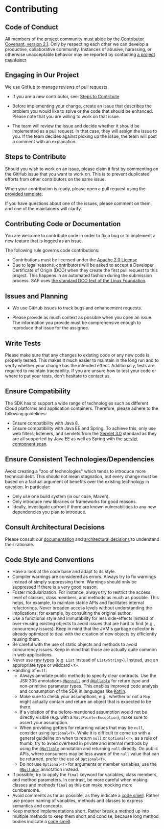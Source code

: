 # Contributing

## Code of Conduct

All members of the project community must abide by the [Contributor Covenant, version 2.1](CODE_OF_CONDUCT.md).
Only by respecting each other we can develop a productive, collaborative community.
Instances of abusive, harassing, or otherwise unacceptable behavior may be reported by contacting [a project maintainer](.reuse/dep5).

## Engaging in Our Project

We use GitHub to manage reviews of pull requests.

* If you are a new contributor, see: [Steps to Contribute](#steps-to-contribute)

* Before implementing your change, create an issue that describes the problem you would like to solve or the code that should be enhanced. Please note that you are willing to work on that issue.

* The team will review the issue and decide whether it should be implemented as a pull request. In that case, they will assign the issue to you. If the team decides against picking up the issue, the team will post a comment with an explanation.

## Steps to Contribute

Should you wish to work on an issue, please claim it first by commenting on the GitHub issue that you want to work on. This is to prevent duplicated efforts from other contributors on the same issue.

When your contribution is ready, please open a pull request using the [provided template](https://github.com/SAP/cloud-sdk-java/blob/main/.github/PULL_REQUEST_TEMPLATE.md).

If you have questions about one of the issues, please comment on them, and one of the maintainers will clarify.

## Contributing Code or Documentation

You are welcome to contribute code in order to fix a bug or to implement a new feature that is logged as an issue.

The following rule governs code contributions:

* Contributions must be licensed under the [Apache 2.0 License](./LICENSE)
* Due to legal reasons, contributors will be asked to accept a Developer Certificate of Origin (DCO) when they create the first pull request to this project. This happens in an automated fashion during the submission process. SAP uses [the standard DCO text of the Linux Foundation](https://developercertificate.org/).

## Issues and Planning

* We use GitHub issues to track bugs and enhancement requests.

* Please provide as much context as possible when you open an issue. The information you provide must be comprehensive enough to reproduce that issue for the assignee.

## Write Tests

Please make sure that any changes to existing code or any new code is properly tested.
This makes it much easier to maintain in the long run and to verify whether your change has the intended effect.
Additionally, tests are required to maintain traceability.
If you are unsure how to test your code or where to put your tests, don't hesitate to contact us.

## Ensure Compatibility
The SDK has to support a wide range of technologies such as different Cloud platforms and application containers. Therefore, please adhere to the following guidelines:

- Ensure compatibility with Java 8.
- Ensure compatibility with Java EE and Spring. To achieve this, only use web filters, listeners, and servlets from the [Servlet 3.0](https://jcp.org/en/jsr/detail?id=315) standard as they are all supported by Java EE as well as Spring with the [servlet component scan](http://docs.spring.io/spring-boot/docs/current/api/org/springframework/boot/web/servlet/ServletComponentScan.html).

## Ensure Consistent Technologies/Dependencies
Avoid creating a "zoo of technologies" which tends to introduce more technical debt. This should not mean stagnation, but every change must be based on a factual argument of benefits over the existing technology in question. 
In particular:

- Only use one build system (in our case, Maven).
- Only introduce new libraries or frameworks for good reasons. 
- Ideally, investigate upfront if there are known vulnerabilities to any new dependencies you plan to introduce.

## Consult Architectural Decisions
Please consult our [documentation](./docs) and [architectural decisions](./docs/architecture) to understand their rationale.

## Code Style and Conventions
- Have a look at the code base and adapt to its style.
- Compiler warnings are considered as errors. Always try to fix warnings instead of simply suppressing them. Warnings should only be suppressed if there is a very good reason.
- Foster modularization. For instance, always try to restrict the access level of classes, class members, and methods as much as possible. This helps, for example, to maintain stable APIs and facilitates internal refactorings. Never broaden access levels without understanding the implications, for example, by consulting the original author.
- Use a functional style and immutability for less side-effects instead of over-reusing existing objects to avoid issues that are hard to find (e.g., concurrency issues). Keep in mind that the JVM's garbage collector is already optimized to deal with the creation of new objects by efficiently reusing them.
- Be careful with the use of static objects and methods to avoid concurrency issues. Keep in mind that those are actually quite common in web applications.
- Never use [raw types](https://docs.oracle.com/javase/specs/jls/se8/html/jls-4.html#jls-4.8) (e.g. `List` instead of `List<String>`). Instead, use an appropriate type or wildcard `<?>`.
- Handling of `null`:
    - Always annotate public methods to specify clear contracts.
      Use the JSR 305 annotations [`@Nonnull`](https://static.javadoc.io/com.google.code.findbugs/jsr305/3.0.1/javax/annotation/Nonnull.html) and [`@Nullable`](https://static.javadoc.io/com.google.code.findbugs/jsr305/3.0.1/javax/annotation/Nullable.html) for return type and non-primitive parameter types.
      This enables improved code analysis and consumption of the SDK in languages like [Kotlin](https://kotlinlang.org/).
    - Make sure to check your assumptions, e.g., whether or not a `Map` might actually contain and return an object that is expected to be there.
    - If a violation of the before-mentioned assumption would not be directly visible (e.g. with a `NullPointerException`), make sure to assert your assumption.
    - When providing getters for returning values that may be `null`, consider using `Optional<T>`. 
      While it is difficult to come up with a general guideline on when to return `null` or `Optional<T>`, as a rule of thumb, try to avoid overhead in private and internal methods by using the [`@Nullable`](https://static.javadoc.io/com.google.code.findbugs/jsr305/3.0.1/javax/annotation/Nullable.html) annotation and returning `null` directly. 
      On public APIs, where consumers may be less aware of the `null` value that can be returned, prefer the use of `Optional<T>`.
    - Do not use `Optional<T>` for arguments or member variables, use the [`@Nullable`](https://static.javadoc.io/com.google.code.findbugs/jsr305/3.0.1/javax/annotation/Nullable.html) annotation instead.
- If possible, try to apply the `final` keyword for variables, class members, and method parameters. In contrast, be more careful when making classes and methods `final` as this can make mocking more cumbersome.
- Avoid comments as far as possible, as they indicate a [code smell](https://sourcemaking.com/refactoring/smells/comments). Rather use proper naming of variables, methods and classes to express semantics and concepts.
- Keep method implementations short. Rather break a method up into multiple methods to keep them short and concise, because long method bodies indicate a [code smell](https://refactoring.guru/smells/long-method).
